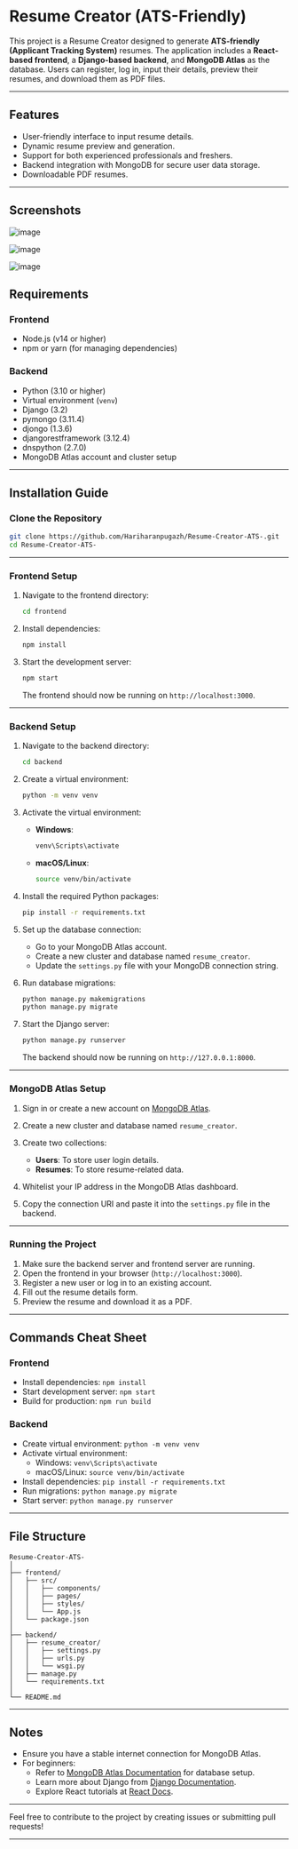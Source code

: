 # Resume Creator (ATS-Friendly)

This project is a Resume Creator designed to generate **ATS-friendly (Applicant Tracking System)** resumes. The application includes a **React-based frontend**, a **Django-based backend**, and **MongoDB Atlas** as the database. Users can register, log in, input their details, preview their resumes, and download them as PDF files.

---

## Features

- User-friendly interface to input resume details.
- Dynamic resume preview and generation.
- Support for both experienced professionals and freshers.
- Backend integration with MongoDB for secure user data storage.
- Downloadable PDF resumes.

---

## Screenshots 

![image](https://github.com/user-attachments/assets/64778c1d-ae28-4adc-ae7a-9e6d3ee0eb51)

![image](https://github.com/user-attachments/assets/bd435599-ec2d-4f0f-90c4-a60444433274)

![image](https://github.com/user-attachments/assets/a01160b8-0d25-43f1-ad42-df447e886d86)


## Requirements

### Frontend
- Node.js (v14 or higher)
- npm or yarn (for managing dependencies)

### Backend
- Python (3.10 or higher)
- Virtual environment (`venv`)
- Django (3.2)
- pymongo (3.11.4)
- djongo (1.3.6)
- djangorestframework (3.12.4)
- dnspython (2.7.0)
- MongoDB Atlas account and cluster setup

---

## Installation Guide

### Clone the Repository

```bash
git clone https://github.com/Hariharanpugazh/Resume-Creator-ATS-.git
cd Resume-Creator-ATS-
```

---

### Frontend Setup

1. Navigate to the frontend directory:

   ```bash
   cd frontend
   ```

2. Install dependencies:

   ```bash
   npm install
   ```

3. Start the development server:

   ```bash
   npm start
   ```

   The frontend should now be running on `http://localhost:3000`.

---

### Backend Setup

1. Navigate to the backend directory:

   ```bash
   cd backend
   ```

2. Create a virtual environment:

   ```bash
   python -m venv venv
   ```

3. Activate the virtual environment:

   - **Windows**:
     ```bash
     venv\Scripts\activate
     ```

   - **macOS/Linux**:
     ```bash
     source venv/bin/activate
     ```

4. Install the required Python packages:

   ```bash
   pip install -r requirements.txt
   ```

5. Set up the database connection:
   - Go to your MongoDB Atlas account.
   - Create a new cluster and database named `resume_creator`.
   - Update the `settings.py` file with your MongoDB connection string.

6. Run database migrations:

   ```bash
   python manage.py makemigrations
   python manage.py migrate
   ```

7. Start the Django server:

   ```bash
   python manage.py runserver
   ```

   The backend should now be running on `http://127.0.0.1:8000`.

---

### MongoDB Atlas Setup

1. Sign in or create a new account on [MongoDB Atlas](https://www.mongodb.com/atlas/database).
2. Create a new cluster and database named `resume_creator`.
3. Create two collections:
   - **Users**: To store user login details.
   - **Resumes**: To store resume-related data.

4. Whitelist your IP address in the MongoDB Atlas dashboard.
5. Copy the connection URI and paste it into the `settings.py` file in the backend.

---

### Running the Project

1. Make sure the backend server and frontend server are running.
2. Open the frontend in your browser (`http://localhost:3000`).
3. Register a new user or log in to an existing account.
4. Fill out the resume details form.
5. Preview the resume and download it as a PDF.

---

## Commands Cheat Sheet

### Frontend

- Install dependencies: `npm install`
- Start development server: `npm start`
- Build for production: `npm run build`

### Backend

- Create virtual environment: `python -m venv venv`
- Activate virtual environment:
  - Windows: `venv\Scripts\activate`
  - macOS/Linux: `source venv/bin/activate`
- Install dependencies: `pip install -r requirements.txt`
- Run migrations: `python manage.py migrate`
- Start server: `python manage.py runserver`

---

## File Structure

```
Resume-Creator-ATS-
│
├── frontend/
│   ├── src/
│   │   ├── components/
│   │   ├── pages/
│   │   ├── styles/
│   │   └── App.js
│   └── package.json
│
├── backend/
│   ├── resume_creator/
│   │   ├── settings.py
│   │   ├── urls.py
│   │   └── wsgi.py
│   ├── manage.py
│   └── requirements.txt
│
└── README.md
```

---

## Notes

- Ensure you have a stable internet connection for MongoDB Atlas.
- For beginners:
  - Refer to [MongoDB Atlas Documentation](https://www.mongodb.com/docs/atlas/) for database setup.
  - Learn more about Django from [Django Documentation](https://docs.djangoproject.com/en/stable/).
  - Explore React tutorials at [React Docs](https://react.dev/learn).

---

Feel free to contribute to the project by creating issues or submitting pull requests!

---

